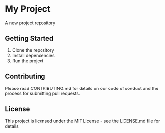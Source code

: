 # My Project

A new project repository

## Getting Started

1. Clone the repository
2. Install dependencies
3. Run the project

## Contributing

Please read CONTRIBUTING.md for details on our code of conduct and the process for submitting pull requests.

## License

This project is licensed under the MIT License - see the LICENSE.md file for details